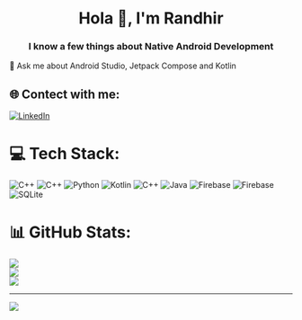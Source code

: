 ## <h1 align="center">Hola 👋, I'm Randhir</h1>
<h3 align="center">I know a few things about Native Android Development</h3>

💬 Ask me about Android Studio, Jetpack Compose and Kotlin<br>


## 🌐 Contect with me:
[![LinkedIn](https://img.shields.io/badge/LinkedIn-%230077B5.svg?logo=linkedin&logoColor=white)](https://linkedin.com/in/randhir-kumar-52ba78195) 

# 💻 Tech Stack:
![C++](https://img.shields.io/badge/c++-%2300599C.svg?style=plastic&logo=c%2B%2B&logoColor=white) ![C++](https://img.shields.io/badge/c++-%2300599C.svg?style=plastic&logo=c%2B%2B&logoColor=white) ![Python](https://img.shields.io/badge/python-3670A0?style=plastic&logo=python&logoColor=ffdd54) ![Kotlin](https://img.shields.io/badge/kotlin-%237F52FF.svg?style=plastic&logo=kotlin&logoColor=white) ![C++](https://img.shields.io/badge/c++-%2300599C.svg?style=plastic&logo=c%2B%2B&logoColor=white) ![Java](https://img.shields.io/badge/java-%23ED8B00.svg?style=plastic&logo=openjdk&logoColor=white) ![Firebase](https://img.shields.io/badge/firebase-%23039BE5.svg?style=plastic&logo=firebase) ![Firebase](https://img.shields.io/badge/Firebase-039BE5?style=plastic&logo=Firebase&logoColor=white) ![SQLite](https://img.shields.io/badge/sqlite-%2307405e.svg?style=plastic&logo=sqlite&logoColor=white)
# 📊 GitHub Stats:
![](https://github-readme-stats.vercel.app/api?username=aaddven&theme=chartreuse-dark&hide_border=false&include_all_commits=true&count_private=false)<br/>
![](https://github-readme-streak-stats.herokuapp.com/?user=aaddven&theme=chartreuse-dark&hide_border=false)<br/>
![](https://github-readme-stats.vercel.app/api/top-langs/?username=aaddven&theme=chartreuse-dark&hide_border=false&include_all_commits=true&count_private=false&layout=compact)

---
[![](https://visitcount.itsvg.in/api?id=aaddven&icon=0&color=0)](https://visitcount.itsvg.in)

<!-- Proudly created with GPRM ( https://gprm.itsvg.in ) -->
